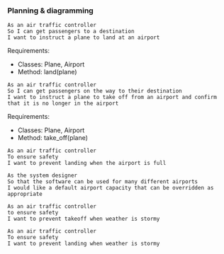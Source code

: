 ### Planning & diagramming

```
As an air traffic controller
So I can get passengers to a destination
I want to instruct a plane to land at an airport 
```

Requirements:
- Classes: Plane, Airport
- Method: land(plane)

```
As an air traffic controller
So I can get passengers on the way to their destination
I want to instruct a plane to take off from an airport and confirm that it is no longer in the airport 
```

Requirements:
- Classes: Plane, Airport
- Method: take_off(plane)

```
As an air traffic controller
To ensure safety
I want to prevent landing when the airport is full
```

``` 
As the system designer
So that the software can be used for many different airports
I would like a default airport capacity that can be overridden as appropriate 
```

``` 
As an air traffic controller
to ensure safety
I want to prevent takeoff when weather is stormy
```

```
As an air traffic controller
To ensure safety
I want to prevent landing when weather is stormy
```